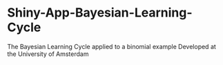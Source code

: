 # Shiny-App-Bayesian-Learning-Cycle
The Bayesian Learning Cycle applied to a binomial example
Developed at the University of Amsterdam